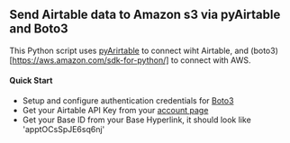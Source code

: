 ## Send Airtable data to Amazon s3 via pyAirtable and Boto3

This Python script uses [pyArirtable](https://pyairtable.readthedocs.io/en/latest/) to connect wiht Airtable, and (boto3)[https://aws.amazon.com/sdk-for-python/] to connect with AWS.

#### Quick Start

- Setup and configure authentication credentials for [Boto3](https://boto3.amazonaws.com/v1/documentation/api/latest/guide/quickstart.html#configuration)
- Get your Airtable API Key from your [account page](https://airtable.com/account)
- Get your Base ID from your Base Hyperlink, it should look like 'apptOCsSpJE6sq6nj'
